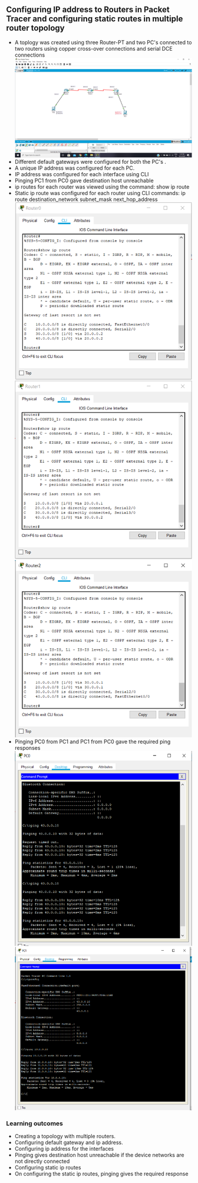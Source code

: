 ## Configuring IP address to Routers in Packet Tracer and configuring static routes in multiple router topology
<ul>
<li>A toplogy was created using three Router-PT and two PC's connected to two routers using copper cross-over connections and serial DCE connections<br>
<img src="https://github.com/AnusreeK-2000/CN_1BM18CS017/blob/master/week3/topology.png"/>
</li>
<li>Different default gateways were configured for both the PC's .</li>
<li>A unique IP address was configured for each PC.</li>
<li>IP address was configured for each interface using CLI</li>
<li>Pinging PC1 from PC0 gave destination host unreachable</li>
<li>ip routes for each router was viewed using the command: show ip route</li>
<li>Static ip route was configured for each router using CLI commands: ip route destination_network subnet_mask next_hop_address </li>
<img src="https://github.com/HarshaR99/Computer-Networks-Lab/blob/master/Week 3/router0.png"/>
<img src="https://github.com/AnusreeK-2000/CN_1BM18CS017/blob/master/week3/router1.png"/>
<img src="https://github.com/AnusreeK-2000/CN_1BM18CS017/blob/master/week3/router2.png"/>
<br>
<li>Pinging PC0 from PC1 and PC1 from PC0 gave the required ping responses</li>
<img src="https://github.com/AnusreeK-2000/CN_1BM18CS017/blob/master/week3/ping_pc1_from_pc0.png"/>
<img src="https://github.com/AnusreeK-2000/CN_1BM18CS017/blob/master/week3/ping_pc0_from_pc1.png"/>
</ul>

### Learning outcomes
<ul>
<li>Creating a topology with multiple routers.</li>
<li>Configuring default gateway and ip address.</li>
<li>Configuring ip address for the interfaces</li>
<li>Pinging gives destination host unreachable if the device networks are not directly connected</li>
<li>Configuring static ip routes</li>
<li>On configuring the static ip routes, pinging gives the required response</li>
</ul>

